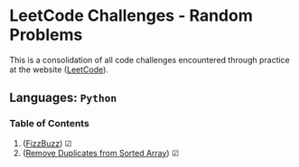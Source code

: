 # LeetCode Challenges - Random Problems

This is a consolidation of all code challenges encountered through practice at the website ([LeetCode](https://leetcode.com/reichertc2/)).

## Languages: `Python`

### Table of Contents

1. ([FizzBuzz](./fizzbuzz/README.md)) &#9745;
1. ([Remove Duplicates from Sorted Array](./remove_duplicates_sorted_array/README.md)) &#9745;

<!-- &#9744; -->
